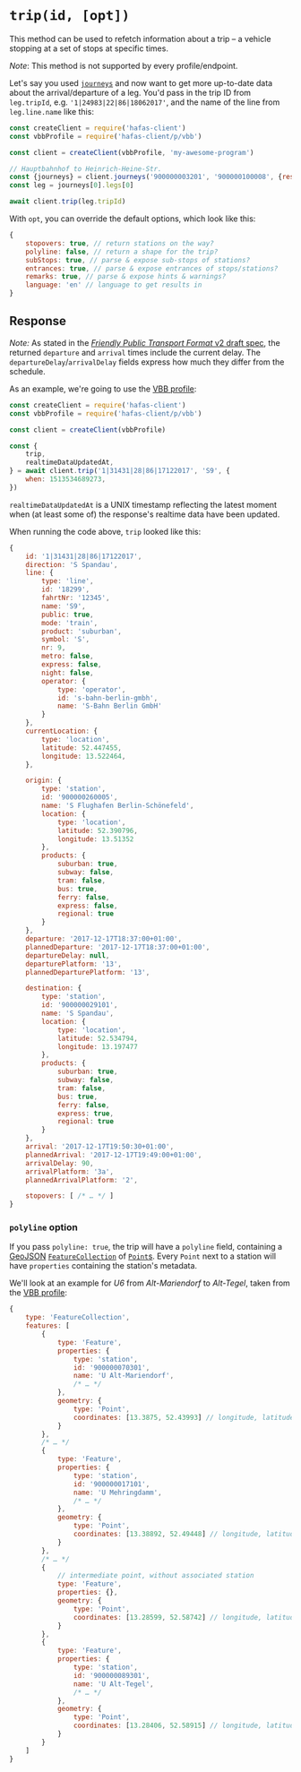 # `trip(id, [opt])`

This method can be used to refetch information about a trip – a vehicle stopping at a set of stops at specific times.

*Note*: This method is not supported by every profile/endpoint.

Let's say you used [`journeys`](journeys.md) and now want to get more up-to-date data about the arrival/departure of a leg. You'd pass in the trip ID from `leg.tripId`, e.g. `'1|24983|22|86|18062017'`, and the name of the line from `leg.line.name` like this:

```js
const createClient = require('hafas-client')
const vbbProfile = require('hafas-client/p/vbb')

const client = createClient(vbbProfile, 'my-awesome-program')

// Hauptbahnhof to Heinrich-Heine-Str.
const {journeys} = client.journeys('900000003201', '900000100008', {results: 1})
const leg = journeys[0].legs[0]

await client.trip(leg.tripId)
```

With `opt`, you can override the default options, which look like this:

```js
{
	stopovers: true, // return stations on the way?
	polyline: false, // return a shape for the trip?
	subStops: true, // parse & expose sub-stops of stations?
	entrances: true, // parse & expose entrances of stops/stations?
	remarks: true, // parse & expose hints & warnings?
	language: 'en' // language to get results in
}
```

## Response

*Note:* As stated in the [*Friendly Public Transport Format* v2 draft spec](https://github.com/public-transport/friendly-public-transport-format/blob/3bd36faa721e85d9f5ca58fb0f38cdbedb87bbca/spec/readme.md), the returned `departure` and `arrival` times include the current delay. The `departureDelay`/`arrivalDelay` fields express how much they differ from the schedule.

As an example, we're going to use the [VBB profile](../p/vbb):

```js
const createClient = require('hafas-client')
const vbbProfile = require('hafas-client/p/vbb')

const client = createClient(vbbProfile)

const {
	trip,
	realtimeDataUpdatedAt,
} = await client.trip('1|31431|28|86|17122017', 'S9', {
	when: 1513534689273,
})
```

`realtimeDataUpdatedAt` is a UNIX timestamp reflecting the latest moment when (at least some of) the response's realtime data have been updated.

When running the code above, `trip` looked like this:

```js
{
	id: '1|31431|28|86|17122017',
	direction: 'S Spandau',
	line: {
		type: 'line',
		id: '18299',
		fahrtNr: '12345',
		name: 'S9',
		public: true,
		mode: 'train',
		product: 'suburban',
		symbol: 'S',
		nr: 9,
		metro: false,
		express: false,
		night: false,
		operator: {
			type: 'operator',
			id: 's-bahn-berlin-gmbh',
			name: 'S-Bahn Berlin GmbH'
		}
	},
	currentLocation: {
		type: 'location',
		latitude: 52.447455,
		longitude: 13.522464,
	},

	origin: {
		type: 'station',
		id: '900000260005',
		name: 'S Flughafen Berlin-Schönefeld',
		location: {
			type: 'location',
			latitude: 52.390796,
			longitude: 13.51352
		},
		products: {
			suburban: true,
			subway: false,
			tram: false,
			bus: true,
			ferry: false,
			express: false,
			regional: true
		}
	},
	departure: '2017-12-17T18:37:00+01:00',
	plannedDeparture: '2017-12-17T18:37:00+01:00',
	departureDelay: null,
	departurePlatform: '13',
	plannedDeparturePlatform: '13',

	destination: {
		type: 'station',
		id: '900000029101',
		name: 'S Spandau',
		location: {
			type: 'location',
			latitude: 52.534794,
			longitude: 13.197477
		},
		products: {
			suburban: true,
			subway: false,
			tram: false,
			bus: true,
			ferry: false,
			express: true,
			regional: true
		}
	},
	arrival: '2017-12-17T19:50:30+01:00',
	plannedArrival: '2017-12-17T19:49:00+01:00',
	arrivalDelay: 90,
	arrivalPlatform: '3a',
	plannedArrivalPlatform: '2',

	stopovers: [ /* … */ ]
}
```

### `polyline` option

If you pass `polyline: true`, the trip will have a `polyline` field, containing a [GeoJSON](http://geojson.org) [`FeatureCollection`](https://tools.ietf.org/html/rfc7946#section-3.3) of [`Point`s](https://tools.ietf.org/html/rfc7946#appendix-A.1). Every `Point` next to a station will have `properties` containing the station's metadata.

We'll look at an example for *U6* from *Alt-Mariendorf* to *Alt-Tegel*, taken from the [VBB profile](../p/vbb):

```js
{
	type: 'FeatureCollection',
	features: [
		{
			type: 'Feature',
			properties: {
				type: 'station',
				id: '900000070301',
				name: 'U Alt-Mariendorf',
				/* … */
			},
			geometry: {
				type: 'Point',
				coordinates: [13.3875, 52.43993] // longitude, latitude
			}
		},
		/* … */
		{
			type: 'Feature',
			properties: {
				type: 'station',
				id: '900000017101',
				name: 'U Mehringdamm',
				/* … */
			},
			geometry: {
				type: 'Point',
				coordinates: [13.38892, 52.49448] // longitude, latitude
			}
		},
		/* … */
		{
			// intermediate point, without associated station
			type: 'Feature',
			properties: {},
			geometry: {
				type: 'Point',
				coordinates: [13.28599, 52.58742] // longitude, latitude
			}
		},
		{
			type: 'Feature',
			properties: {
				type: 'station',
				id: '900000089301',
				name: 'U Alt-Tegel',
				/* … */
			},
			geometry: {
				type: 'Point',
				coordinates: [13.28406, 52.58915] // longitude, latitude
			}
		}
	]
}
```
